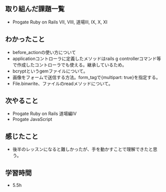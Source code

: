 ## 取り組んだ課題一覧
- Progate Ruby on Rails Ⅶ, Ⅷ, 道場Ⅲ, Ⅸ, Ⅹ, Ⅺ
## わかったこと
- before_actionの使い方について
- applicationコントローラに定義したメソッドはrails g controllerコマンド等で作成したコントローラでも使える。継承しているため。
- bcryptというgemファイルについて。
- 画像をフォームで送信する方法。form_tagで{multipart: true}を指定する。
- File.binwrite、ファイルのreadメソッドについて。
## 次やること
- Progate Ruby on Rails 道場編Ⅳ
- Progate JavaScript
## 感じたこと
- 後半のレッスンになると難しかったが、手を動かすことで理解できたと思う。
## 学習時間
- 5.5h
